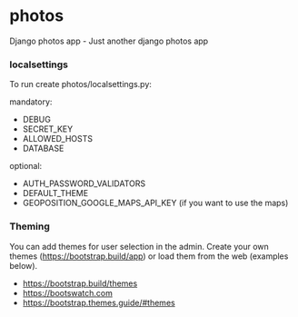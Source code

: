 # photos
Django photos app - Just another django photos app

### localsettings
To run create photos/localsettings.py:

mandatory:
  - DEBUG
  - SECRET_KEY
  - ALLOWED_HOSTS
  - DATABASE

optional: 
  - AUTH_PASSWORD_VALIDATORS
  - DEFAULT_THEME
  - GEOPOSITION_GOOGLE_MAPS_API_KEY (if you want to use the maps)


### Theming

You can add themes for user selection in the admin. Create your own 
themes (https://bootstrap.build/app) or load them from the web 
(examples below).

- https://bootstrap.build/themes
- https://bootswatch.com
- https://bootstrap.themes.guide/#themes